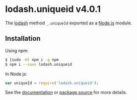 # lodash.uniqueid v4.0.1

The [lodash](https://lodash.com/) method `_.uniqueId` exported as a [Node.js](https://nodejs.org/) module.

## Installation

Using npm:
```bash
$ {sudo -H} npm i -g npm
$ npm i --save lodash.uniqueid
```

In Node.js:
```js
var uniqueId = require('lodash.uniqueid');
```

See the [documentation](https://lodash.com/docs#uniqueId) or [package source](https://github.com/lodash/lodash/blob/4.0.1-npm-packages/lodash.uniqueid) for more details.
